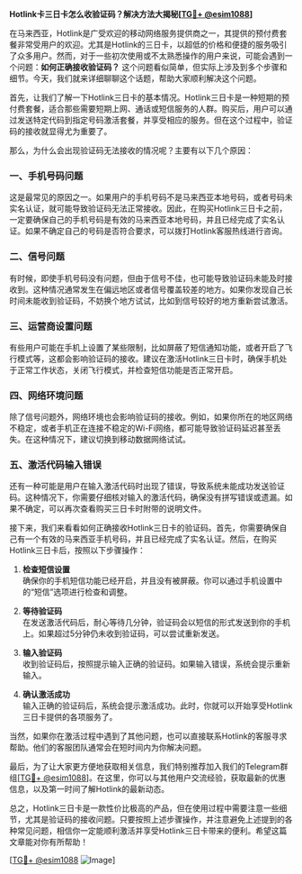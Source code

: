 **Hotlink卡三日卡怎么收验证码？解决方法大揭秘[[TG💪+ @esim1088](https://t.me/s/esim1088)]**

在马来西亚，Hotlink是广受欢迎的移动网络服务提供商之一，其提供的预付费套餐非常受用户的欢迎。尤其是Hotlink的三日卡，以超低的价格和便捷的服务吸引了众多用户。然而，对于一些初次使用或不太熟悉操作的用户来说，可能会遇到一个问题：**如何正确接收验证码？** 这个问题看似简单，但实际上涉及到多个步骤和细节。今天，我们就来详细聊聊这个话题，帮助大家顺利解决这个问题。

首先，让我们了解一下Hotlink三日卡的基本情况。Hotlink三日卡是一种短期的预付费套餐，适合那些需要短期上网、通话或短信服务的人群。购买后，用户可以通过发送特定代码到指定号码激活套餐，并享受相应的服务。但在这个过程中，验证码的接收就显得尤为重要了。

那么，为什么会出现验证码无法接收的情况呢？主要有以下几个原因：

### **一、手机号码问题**
这是最常见的原因之一。如果用户的手机号码不是马来西亚本地号码，或者号码未实名认证，就可能导致验证码无法正常接收。因此，在购买Hotlink三日卡之前，一定要确保自己的手机号码是有效的马来西亚本地号码，并且已经完成了实名认证。如果不确定自己的号码是否符合要求，可以拨打Hotlink客服热线进行咨询。

### **二、信号问题**
有时候，即使手机号码没有问题，但由于信号不佳，也可能导致验证码未能及时接收到。这种情况通常发生在偏远地区或者信号覆盖较差的地方。如果你发现自己长时间未能收到验证码，不妨换个地方试试，比如到信号较好的地方重新尝试激活。

### **三、运营商设置问题**
有些用户可能在手机上设置了某些限制，比如屏蔽了短信通知功能，或者开启了飞行模式等，这都会影响验证码的接收。建议在激活Hotlink三日卡时，确保手机处于正常工作状态，关闭飞行模式，并检查短信功能是否正常开启。

### **四、网络环境问题**
除了信号问题外，网络环境也会影响验证码的接收。例如，如果你所在的地区网络不稳定，或者手机正在连接不稳定的Wi-Fi网络，都可能导致验证码延迟甚至丢失。在这种情况下，建议切换到移动数据网络试试。

### **五、激活代码输入错误**
还有一种可能是用户在输入激活代码时出现了错误，导致系统未能成功发送验证码。这种情况下，你需要仔细核对输入的激活代码，确保没有拼写错误或遗漏。如果不确定，可以再次查看购买三日卡时附带的说明文件。

接下来，我们来看看如何正确接收Hotlink三日卡的验证码。首先，你需要确保自己有一个有效的马来西亚手机号码，并且已经完成了实名认证。然后，在购买Hotlink三日卡后，按照以下步骤操作：

1. **检查短信设置**  
   确保你的手机短信功能已经开启，并且没有被屏蔽。你可以通过手机设置中的“短信”选项进行检查和调整。

2. **等待验证码**  
   在发送激活代码后，耐心等待几分钟，验证码会以短信的形式发送到你的手机上。如果超过5分钟仍未收到验证码，可以尝试重新发送。

3. **输入验证码**  
   收到验证码后，按照提示输入正确的验证码。如果输入错误，系统会提示重新输入。

4. **确认激活成功**  
   输入正确的验证码后，系统会提示激活成功。此时，你就可以开始享受Hotlink三日卡提供的各项服务了。

当然，如果你在激活过程中遇到了其他问题，也可以直接联系Hotlink的客服寻求帮助。他们的客服团队通常会在短时间内为你解决问题。

最后，为了让大家更方便地获取相关信息，我们特别推荐加入我们的Telegram群组[[TG💪+ @esim1088](https://t.me/s/esim1088)]。在这里，你可以与其他用户交流经验，获取最新的优惠信息，以及第一时间了解Hotlink的最新动态。

总之，Hotlink三日卡是一款性价比极高的产品，但在使用过程中需要注意一些细节，尤其是验证码的接收问题。只要按照上述步骤操作，并注意避免上述提到的各种常见问题，相信你一定能顺利激活并享受Hotlink三日卡带来的便利。希望这篇文章能对你有所帮助！

[[TG💪+ @esim1088](https://t.me/s/esim1088) ![Image](https://i.postimg.cc/4NQfJmqS/Snipaste-2025-05-13-00-14-12.png)]